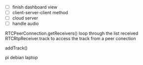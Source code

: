 

- [ ] finish dashboard view
- [ ] client-server-client method
- [ ] cloud server
- [ ] handle audio

RTCPeerConnection.getReceivers()
loop through the list received
  RTCRtpReceiver.track to access the track from a peer conection

addTrack()


pi
debian
laptop

